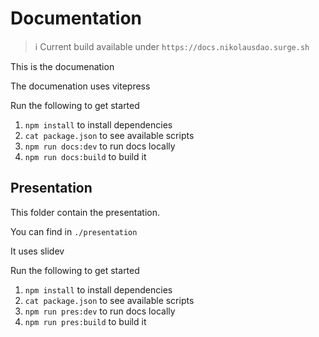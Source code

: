 # Documentation

> ℹ️ Current build available under `https://docs.nikolausdao.surge.sh`

This is the documenation

The documenation uses vitepress

Run the following to get started

1. `npm install` to install dependencies
2. `cat package.json` to see available scripts
3. `npm run docs:dev` to run docs locally
4. `npm run docs:build` to build it

## Presentation

This folder contain the presentation.

You can find in `./presentation`

It uses slidev

Run the following to get started

1. `npm install` to install dependencies
2. `cat package.json` to see available scripts
3. `npm run pres:dev` to run docs locally
4. `npm run pres:build` to build it
